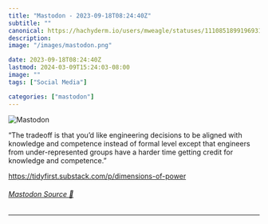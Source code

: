 ```yaml
---
title: "Mastodon - 2023-09-18T08:24:40Z"
subtitle: ""
canonical: https://hachyderm.io/users/mweagle/statuses/111085189919693163
description:
image: "/images/mastodon.png"

date: 2023-09-18T08:24:40Z
lastmod: 2024-03-09T15:24:03-08:00
image: ""
tags: ["Social Media"]

categories: ["mastodon"]
---
```

![Mastodon](/images/mastodon.png)

<p>“The tradeoff is that you’d like engineering decisions to be aligned with knowledge and competence instead of formal level except that engineers from under-represented groups have a harder time getting credit for knowledge and competence.”</p><p><a href="https://tidyfirst.substack.com/p/dimensions-of-power" target="_blank" rel="nofollow noopener noreferrer" translate="no"><span class="invisible">https://</span><span class="ellipsis">tidyfirst.substack.com/p/dimen</span><span class="invisible">sions-of-power</span></a></p>


###### [Mastodon Source 🐘](https://hachyderm.io/@mweagle/111085189919693163)

___
